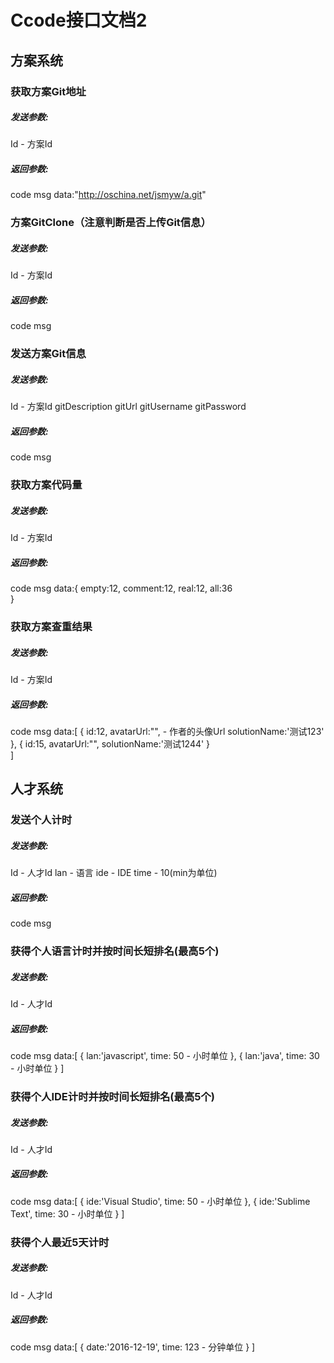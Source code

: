 # Ccode接口文档2

## 方案系统
### 获取方案Git地址
##### 发送参数:
Id - 方案Id
##### 返回参数:
code
msg
data:"http://oschina.net/jsmyw/a.git"

### 方案GitClone（注意判断是否上传Git信息）
##### 发送参数:
Id - 方案Id
##### 返回参数:
code
msg

### 发送方案Git信息
##### 发送参数:
Id - 方案Id
gitDescription
gitUrl
gitUsername
gitPassword
##### 返回参数:
code
msg

### 获取方案代码量
##### 发送参数:
Id - 方案Id
##### 返回参数:
code
msg
data:{
    empty:12,
    comment:12,
    real:12,
    all:36    
}

### 获取方案查重结果
##### 发送参数:
Id - 方案Id
##### 返回参数:
code
msg
data:[
    {
        id:12,
        avatarUrl:"", - 作者的头像Url
        solutionName:'测试123'
    },
    {
        id:15,
        avatarUrl:"",
        solutionName:'测试1244'
    }  
]


## 人才系统

### 发送个人计时
##### 发送参数:
Id - 人才Id
lan - 语言
ide - IDE
time - 10(min为单位)
##### 返回参数:
code
msg


### 获得个人语言计时并按时间长短排名(最高5个)
##### 发送参数:
Id - 人才Id
##### 返回参数:
code
msg
data:[
    {
        lan:'javascript',
        time: 50 - 小时单位
    },
    {
        lan:'java',
        time: 30 - 小时单位
    } 
]

### 获得个人IDE计时并按时间长短排名(最高5个)
##### 发送参数:
Id - 人才Id
##### 返回参数:
code
msg
data:[
    {
        ide:'Visual Studio',
        time: 50 - 小时单位
    },
    {
        ide:'Sublime Text',
        time: 30 - 小时单位
    } 
]

### 获得个人最近5天计时
##### 发送参数:
Id - 人才Id
##### 返回参数:
code
msg
data:[
    {
        date:'2016-12-19',
        time: 123 - 分钟单位
    }
]